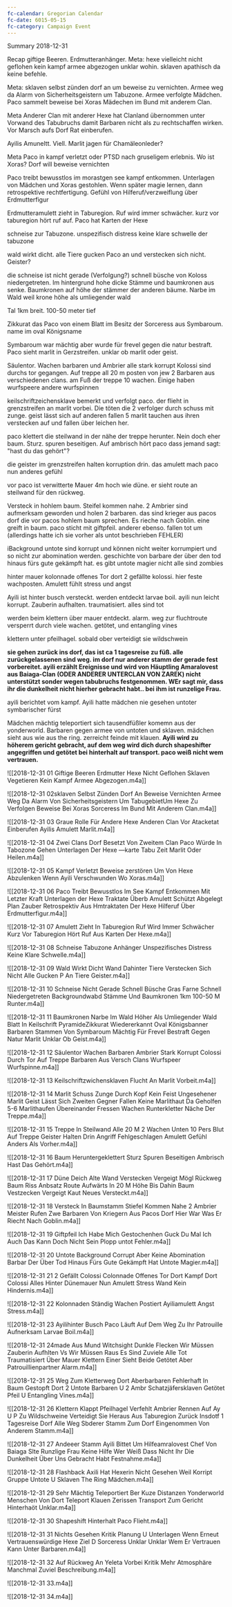 ```yaml
---
fc-calendar: Gregorian Calendar
fc-date: 6015-05-15
fc-category: Campaign Event
---
```

Summary 2018-12-31

Recap giftige Beeren. Erdmutteranhänger. Meta: hexe vielleicht nicht geflohen kein kampf armee abgezogen unklar wohin. sklaven apathisch da keine befehle. 

Meta: sklaven selbst zünden dorf an um beweise zu vernichten. Armee weg da Alarm von Sicherheitsgeistern um Tabuzone. Armee verfolgte Mädchen. Paco sammelt beweise bei Xoras Mädechen im Bund mit anderem Clan.

Meta Anderer Clan mit anderer Hexe hat Clanland übernommen unter Vorwand des Tabubruchs damit Barbaren nicht als zu rechtschaffen wirken. Vor Marsch aufs Dorf Rat einberufen.

Ayilis Amuneltt. Viell. Marlit jagen für Chamäleonleder?

Meta Paco in kampf verletzt oder PTSD nach gruseligem erlebnis. Wo ist Xoras? Dorf will beweise vernichten

Paco treibt bewusstlos im morastgen see kampf entkommen. Unterlagen von Mädchen und Xoras gestohlen. Wenn später magie lernen, dann retrospektive rechtfertigung. Gefühl von Hilferuf/verzweiflung über Erdmutterfigur

Erdmutteramulett zieht in Taburegion. Ruf wird immer schwächer. kurz vor taburegion hört ruf auf. Paco hat Karten der Hexe

schneise zur Tabuzone. unspezifisch distress keine klare schwelle der tabuzone

wald wirkt dicht. alle Tiere gucken Paco an und verstecken sich nicht. Geister?

die schneise ist nicht gerade (Verfolgung?) schnell büsche von Koloss niedergetreten. Im hintergrund hohe dicke Stämme und baumkronen aus senke. Baumkronen auf höhe der stämmer der anderen bäume. Narbe im Wald weil krone höhe als umliegender wald

Tal 1km breit. 100-50 meter tief

Zikkurat das Paco von einem Blatt im Besitz der Sorceress aus Symbaroum. name im oval Königsname

Symbaroum war mächtig aber wurde für frevel gegen die natur bestraft. Paco sieht marlit in Gerzstreifen. unklar ob marlit oder geist. 

Säulentor. Wachen barbaren und Ambrier alle stark korrupt Kolossi sind durchs tor gegangen. Auf treppe all 20 m posten von jew 2 Barbaren aus verschiedenen clans. am Fuß der treppe 10 wachen. Einige haben wurfspeere andere wurfspinnen

keilschriftzeichensklave bemerkt und verfolgt paco. der flieht in grenzstreifen an marlit vorbei. Die töten die 2 verfolger durch schuss mit zunge. geist lässt sich auf anderen fallen 5 marlit tauchen aus ihren verstecken auf und fallen über leichen her.

paco klettert die steilwand in der nähe der treppe herunter. Nein doch eher baum. Sturz. spuren beseitigen. Auf ambrisch hört paco dass jemand sagt: "hast du das gehört"?

die geister im grenzstreifen halten korruption drin. das amulett mach paco nun anderes gefühl

 vor paco ist verwitterte Mauer 4m hoch wie düne. er sieht route an steilwand für den rückweg.

 Versteck in hohlem baum. Steifel kommen nahe. 2 Ambrier sind aufmerksam geworden und holen 2 barbaren. das sind krieger aus pacos dorf die vor pacos hohlem baum sprechen. Es rieche nach Goblin. eine greift in baum. paco sticht mit giftpfeil. anderer ebenso. fallen tot um (allerdings hatte ich sie vorher als untot beschrieben FEHLER)

 iBackground untote sind korrupt und können nicht weiter korrumpiert und so nicht zur abomination werden. geschichte von barbare der über den tod hinaus fürs gute gekämpft hat. es gibt untote magier nicht alle sind zombies

 hinter mauer kolonnade offenes Tor dort 2 gefällte kolossi. hier feste wachposten. Amulett fühlt stress und angst

Ayili ist hinter busch versteckt. werden entdeckt larvae boil. ayili nun leicht korrupt. Zauberin aufhalten. traumatisiert. alles sind tot

werden beim klettern über mauer entdeckt. alarm. weg zur fluchtroute versperrt durch viele wachen. getötet, und entangling vines

klettern unter pfeilhagel. sobald ober verteidigt sie wildschwein

**sie gehen zurück ins dorf, das ist ca 1 tagesreise zu füß. alle zurückgelassenen sind weg. im dorf nur anderer stamm der gerade fest vorbereitet. ayili erzählt Ereignisse und wird von Häuptling Amaralovest aus Baiaga-Clan (ODER ANDERER UNTERCLAN VON ZAREK) nicht unterstützt sonder wegen tabubruchs festgenommen. WEr sagt mir, dass ihr die dunkelheit nicht hierher gebracht habt.. bei ihm ist runzelige Frau.**

ayili berichtet vom kampf. Ayili hatte mädchen nie gesehen untoter symbarischer fürst

Mädchen mächtig teleportiert sich tausendfüßler komemn aus der yonderworld. Barbaren gegen armee von untoten und sklaven. mädchen sieht aus wie aus the ring. zerreicht feinde mit klauen. **Ayili wird zu höherem gericht gebracht, auf dem weg wird dich durch shapeshifter angegriffen und getötet bei hinterhalt auf transport. paco weiß nicht wem vertrauen.**


![[2018-12-31 01 Giftige Beeren Erdmutter Hexe Nicht Geflohen Sklaven Vegetieren Kein Kampf Armee Abgezogen.m4a]]

![[2018-12-31 02sklaven Selbst Zünden Dorf An Beweise Vernichten Armee Weg Da Alarm Von Sicherheitsgeistern Um TabugebietUm Hexe Zu Verfolgen Beweise Bei Xoras Sorceress Im Bund Mit Anderem Clan.m4a]]

![[2018-12-31 03 Graue Rolle Für Andere Hexe Anderen Clan Vor Atacketat Einberufen Ayilis Amulett Marlit.m4a]]

![[2018-12-31 04 Zwei Clans Dorf Besetzt Von Zweitem Clan Paco Würde In Tabozone Gehen Unterlagen Der Hexe —karte Tabu Zeit Marlit Oder Heilen.m4a]]

![[2018-12-31 05 Kampf Verletzt Beweise zerstören Um Von Hexe Abzulenken Wenn Ayili Verschwunden Wo Xoras.m4a]]

![[2018-12-31 06 Paco Treibt Bewusstlos Im See Kampf Entkommen Mit Letzter Kraft Unterlagen der Hexe Traktate Überb Amulett Schützt Abgelegt Plan Zauber Retrospektiv Aus Hmtraktaten Der Hexe Hilferuf Über Erdmutterfigur.m4a]]

![[2018-12-31 07 Amulett Zieht In Taburegion Ruf Wird Immer Schwächer Kurz Vor Taburegion Hört Ruf Aus Karten Der Hexe.m4a]]

![[2018-12-31 08 Schneise Tabuzone Anhänger Unspezifisches Distress Keine Klare Schwelle.m4a]]

![[2018-12-31 09 Wald Wirkt Dicht Wand Dahinter Tiere Verstecken Sich Nicht Alle Gucken P An Tiere Geister.m4a]]

![[2018-12-31 10 Schneise Nicht Gerade Schnell Büsche Gras Farne Schnell Niedergetreten Backgroundwabd Stämme Und Baumkronen 1km 100-50 M Runter.m4a]]

![[2018-12-31 11 Baumkronen Narbe Im Wald Höher Als Umliegender Wald Blatt In Keilschrift PyramideZikkurat Wiedererkannt Oval Königsbanner Barbaren Stammen Von Symbaroum Mächtig Für Frevel Bestraft Gegen Natur Marlit Unklar Ob Geist.m4a]]

![[2018-12-31 12 Säulentor Wachen Barbaren Ambrier Stark Korrupt Colossi Durch Tor Auf Treppe Barbaren Aus Versch Clans Wurfspeer Wurfspinne.m4a]]

![[2018-12-31 13 Keilschriftzwichensklaven Flucht An Marlit Vorbeit.m4a]]

![[2018-12-31 14 Marlit Schuss Zunge Durch Kopf Kein Feist Ungesehener Marlit Geist Lässt Sich Zweiten Gegner Fallen Keine Marlithaut Da Geholfen 5-6 Marlithaufen Übereinander Fressen Wachen Runterkletter Näche Der Treppe.m4a]]

![[2018-12-31 15 Treppe In Steilwand Alle 20 M 2 Wachen Unten 10 Pers Blut Auf Treppe Geister Halten Drin Angriff Fehlgeschlagen Amulett Gefühl Anders Als Vorher.m4a]]

![[2018-12-31 16 Baum Heruntergeklettert Sturz Spuren Beseitigen Ambrisch Hast Das Gehört.m4a]]

![[2018-12-31 17 Düne Deich Alte Wand Verstecken Vergeigt Mögl  Rückweg Baum Riss Anbsatz Route Aufwärts In 20 M Höhe Bis Dahin Baum Vestzecken Vergeigt Kaut Neues Versteckt.m4a]]

![[2018-12-31 18 Versteck In Baumstamm Stiefel Kommen Nahe 2 Ambrier Meister Rufen Zwe Barbaren Von Kriegern Aus Pacos Dorf Hier War Was Er Riecht Nach Goblin.m4a]]

![[2018-12-31 19 Giftpfeil Ich Habe Mich Gestochenhen Guck Du Mal Ich Auch Das Kann Doch Nicht Sein Plopp untot Fehler.m4a]]

![[2018-12-31 20 Untote Background Corrupt Aber Keine Abomination Barbar Der Über Tod Hinaus Fürs Gute Gekämpft Hat Untote Magier.m4a]]

![[2018-12-31 21 2 Gefällt Colossi Colonnade Offenes Tor Dort Kampf Dort Colossi Alles Hinter Dünemauer Nun Amulett Stress Wand Kein Hindernis.m4a]]

![[2018-12-31 22 Kolonnaden Ständig Wachen Postiert Ayiliamulett Angst Stress.m4a]]

![[2018-12-31 23 Ayilihinter Busch Paco Läuft Auf Dem Weg Zu Ihr Patrouille Aufnerksam Larvae Boil.m4a]]

![[2018-12-31 24made Aus Mund Witchsight Dunkle Flecken Wir Müssen Zauberin Aufhlten Vs Wir Müssen Raus Es Sind Zuviele Alle Tot Traumatisiert Über Mauer Klettern Einer Sieht Beide Getötet Aber Patrouillienpartner Alarm.m4a]]

![[2018-12-31 25 Weg Zum Kletterweg Dort Aberbarbaren Fehlerhaft In Baum Gestopft Dort 2 Untote Barbaren U 2 Ambr Schatzjäfersklaven Getötet Pfeil U Entangling Vines.m4a]]

![[2018-12-31 26 Klettern Klappt Pfeilhagel Verfehlt Ambrier Rennen Auf Ay U P Zu Wildschweine Verteidigt Sie Heraus Aus Taburegion Zurück Insdotf 1 Tagesreise Dorf Alle Weg Sbderer Stamm Zum Dorf Eingenommen Von Anderem Stamm.m4a]]

![[2018-12-31 27 Andeeer Stamm Ayili Bittet Um Hilfeamralovest Chef Von Baiaga Slte Runzlige Frau Keine Hilfe Wer Weiß Dass Nicht Ihr Die Dunkelheit Über Uns Gebracht Habt Festnahme.m4a]]

![[2018-12-31 28 Flashback Axili Hat Hexerin Nicht Gesehen Weil Korript Gruppe Untote U Sklaven The Ring Mädchen.m4a]]

![[2018-12-31 29 Sehr Mächtig Teleportiert Ber Kuze Distanzen Yonderworld Menschen Von Dort  Teleport Klauen Zerissen Transport Zum Gericht Hinterhaöt Unklar.m4a]]

![[2018-12-31 30 Shapeshift Hinterhalt Paco Flieht.m4a]]

![[2018-12-31 31 Nichts Gesehen Kritik Planung U Unterlagen Wenn Erneut Vertrauenswürdige Hexe Ziel D Sorceress Unklar Unklar Wem Er Vertrauen Kann Unter Barbaren.m4a]]

![[2018-12-31 32 Auf Rückweg An Yeleta Vorbei Kritik Mehr Atmosphäre Manchmal Zuviel Beschreibung.m4a]]

![[2018-12-31 33.m4a]]

![[2018-12-31 34.m4a]]
